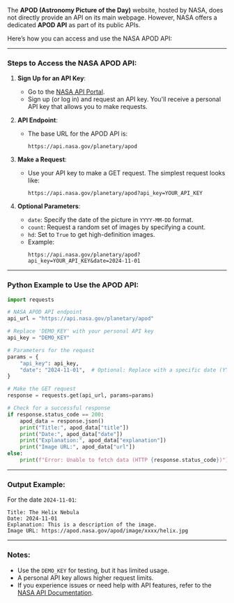 The **APOD (Astronomy Picture of the Day)** website, hosted by NASA, does not directly provide an API on its main webpage. However, NASA offers a dedicated **APOD API** as part of its public APIs.

Here’s how you can access and use the NASA APOD API:

---

### Steps to Access the NASA APOD API:

1. **Sign Up for an API Key**:
   - Go to the [NASA API Portal](https://api.nasa.gov/).
   - Sign up (or log in) and request an API key. You'll receive a personal API key that allows you to make requests.

2. **API Endpoint**:
   - The base URL for the APOD API is:
     ```
     https://api.nasa.gov/planetary/apod
     ```

3. **Make a Request**:
   - Use your API key to make a GET request. The simplest request looks like:
     ```
     https://api.nasa.gov/planetary/apod?api_key=YOUR_API_KEY
     ```

4. **Optional Parameters**:
   - `date`: Specify the date of the picture in `YYYY-MM-DD` format.
   - `count`: Request a random set of images by specifying a count.
   - `hd`: Set to `True` to get high-definition images.
   - Example:
     ```
     https://api.nasa.gov/planetary/apod?api_key=YOUR_API_KEY&date=2024-11-01
     ```

---

### Python Example to Use the APOD API:

```python
import requests

# NASA APOD API endpoint
api_url = "https://api.nasa.gov/planetary/apod"

# Replace 'DEMO_KEY' with your personal API key
api_key = "DEMO_KEY"

# Parameters for the request
params = {
    "api_key": api_key,
    "date": "2024-11-01",  # Optional: Replace with a specific date (YYYY-MM-DD)
}

# Make the GET request
response = requests.get(api_url, params=params)

# Check for a successful response
if response.status_code == 200:
    apod_data = response.json()
    print("Title:", apod_data["title"])
    print("Date:", apod_data["date"])
    print("Explanation:", apod_data["explanation"])
    print("Image URL:", apod_data["url"])
else:
    print(f"Error: Unable to fetch data (HTTP {response.status_code})")
```

---

### Output Example:
For the date `2024-11-01`:
```
Title: The Helix Nebula
Date: 2024-11-01
Explanation: This is a description of the image.
Image URL: https://apod.nasa.gov/apod/image/xxxx/helix.jpg
```

---

### Notes:
- Use the `DEMO_KEY` for testing, but it has limited usage.
- A personal API key allows higher request limits.
- If you experience issues or need help with API features, refer to the [NASA API Documentation](https://api.nasa.gov/).